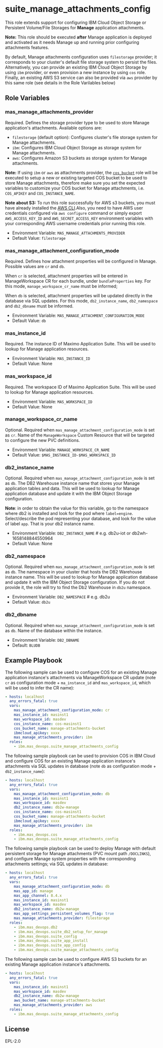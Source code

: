 suite_manage_attachments_config
===

This role extends support for configuring IBM Cloud Object Storage or Persistent Volume/File Storages for **Manage** application attachments.

**Note:** This role should be executed **after** Manage application is deployed and activated as it needs Manage up and running prior configuring attachments features.

By default, Manage attachments configuration uses `filestorage` provider; it corresponds to your cluster's default file storage system to persist the files. Alternatively, you can provide an existing IBM Cloud Object Storage by using `ibm` provider, or even provision a new instance by using `cos` role. Finally, an existing AWS S3 service can also be provided via `aws` provider by this same role (see details in the Role Varilables below)

Role Variables
--------------

### mas_manage_attachments_provider
Required. Defines the storage provider type to be used to store Manage application's attachments.
Available options are:

  - `filestorage` (default option): Configures cluster's file storage system for Manage attachments.
  - `ibm`: Configures IBM Cloud Object Storage as storage system for Manage attachments. 
  - `aws`: Configures Amazon S3 buckets as storage system for Manage attachments.
  
  **Note:** If using `ibm` or `aws` as attachments provider, the [`cos_bucket`](../roles/cos_bucket.md) role will be executed to setup a new or existing targeted COS bucket to be used to store Manage attachments, therefore make sure you set the expected variables to customize your COS bucket for Manage attachments, i.e. `COS_APIKEY` and `COS_INSTANCE_NAME`.

  **Note about S3:** To run this role successfully for AWS s3 buckets, you must have already installed the [AWS CLI](https://docs.aws.amazon.com/cli/latest/userguide/getting-started-install.html).Also, you need to have AWS user credentials configured via `aws configure` command or simply export `AWS_ACCESS_KEY_ID` and `AWS_SECRET_ACCESS_KEY` environment variables with your corresponding AWS username credentials prior running this role.

  - Environment Variable: `MAS_MANAGE_ATTACHMENTS_PROVIDER`
  - Default Value: `filestorage`

### mas_manage_attachment_configuration_mode
Required. Defines how attachment properties will be configured in Manage. Possible values are `cr` and `db`.

When `cr` is selected, attachment properties will be entered in ManageWorkspace CR for each bundle, under `bundleProperties` key. For this mode, `manage_workspace_cr_name` must be informed;

When `db` is selected, attachment properties will be updated directly in the database via SQL updates. For this mode, `db2_instance_name`, `db2_namespace` and `db2_dbname` must be informed.

- Environment Variable: `MAS_MANAGE_ATTACHMENT_CONFIGURATION_MODE`
- Default Value: `db`

### mas_instance_id
Required. The instance ID of Maximo Application Suite. This will be used to lookup for Manage application resources.

- Environment Variable: `MAS_INSTANCE_ID`
- Default Value: None

### mas_workspace_id
Required. The workspace ID of Maximo Application Suite. This will be used to lookup for Manage application resources.

- Environment Variable: `MAS_WORKSPACE_ID`
- Default Value: None

### manage_workspace_cr_name
Optional. Required when `mas_manage_attachment_configuration_mode` is set as `cr`. Name of the `ManageWorkspace` Custom Resource that will be targeted to configure the new PVC definitions.

- Environment Variable: `MANAGE_WORKSPACE_CR_NAME`
- Default Value: `$MAS_INSTANCE_ID-$MAS_WORKSPACE_ID`

### db2_instance_name
Optional. Required when `mas_manage_attachment_configuration_mode` is set as `db`. The DB2 Warehouse instance name that stores your Manage application tables and data. This will be used to lookup for Manage application database and update it with the IBM Object Storage configuration.

  **Note**: in order to obtain the value for this variable, go to the namespace where db2 is installed and look for the pod where `label=engine`. Select/describe the pod representing your database, and look for the value of label `app`. That is your db2 instance name.

- Environment Variable: `DB2_INSTANCE_NAME` # e.g. db2u-iot or db2wh-1658148844550964
- Default Value: None

### db2_namespace
Optional. Required when `mas_manage_attachment_configuration_mode` is set as `db`. The namespace in your cluster that hosts the DB2 Warehouse instance name. This will be used to lookup for Manage application database and update it with the IBM Object Storage configuration. If you do not provide it, the role will try to find the Db2 Warehouse in `db2u` namespace.

- Environment Variable: `DB2_NAMESPACE` # e.g. db2u
- Default Value: `db2u`

### db2_dbname
Optional. Required when `mas_manage_attachment_configuration_mode` is set as `db`. Name of the database within the instance.

- Environment Variable: `DB2_DBNAME`
- Default: `BLUDB`

Example Playbook
----------------
The following sample can be used to configure COS for an existing Manage application instance's attachments via ManageWorkspace CR update (note `cr` as configuration mode + `ma_instance_id` and `mas_workspace_id`, which will be used to infer the CR name):

```yaml
- hosts: localhost
  any_errors_fatal: true
  vars:
    mas_manage_attachment_configuration_mode: cr
    mas_instance_id: masinst1
    mas_workspace_id: masdev
    cos_instance_name: cos-masinst1
    cos_bucket_name: manage-attachments-bucket
    ibmcloud_apikey: xxxx
    mas_manage_attachments_provider: ibm
  roles:
    - ibm.mas_devops.suite_manage_attachments_config
```

The following sample playbook can be used to provision COS in IBM Cloud and configure COS for an existing Manage application instance's attachments via SQL updates in database (note `db` as configuration mode + `db2_instance_name`):

```yaml
- hosts: localhost
  any_errors_fatal: true
  vars:
    mas_manage_attachment_configuration_mode: db
    mas_instance_id: masinst1
    mas_workspace_id: masdev
    db2_instance_name: db2w-manage
    cos_instance_name: cos-masinst1
    cos_bucket_name: manage-attachments-bucket
    ibmcloud_apikey: xxxx
    mas_manage_attachments_provider: ibm
  roles:
    - ibm.mas_devops.cos
    - ibm.mas_devops.suite_manage_attachments_config
```

The following sample playbook can be used to deploy Manage with default persistent storage for Manage attachments (PVC mount path `/DOCLINKS`), and configure Manage system properties with the corresponding attachments settings; via SQL updates in database:

```yaml
- hosts: localhost
  any_errors_fatal: true
  vars:
    mas_manage_attachment_configuration_mode: db
    mas_app_id: manage
    mas_app_channel: 8.4.x
    mas_instance_id: masinst1
    mas_workspace_id: masdev
    db2_instance_name: db2w-manage
    mas_app_settings_persistent_volumes_flag: true
    mas_manage_attachments_provider: filestorage
  roles:
    - ibm.mas_devops.db2
    - ibm.mas_devops.suite_db2_setup_for_manage
    - ibm.mas_devops.suite_config
    - ibm.mas_devops.suite_app_install
    - ibm.mas_devops.suite_app_config
    - ibm.mas_devops.suite_manage_attachments_config
```

The following sample can be used to configure AWS S3 buckets for an existing Manage application instance's attachments.

```yaml
- hosts: localhost
  any_errors_fatal: true
  vars:
    mas_instance_id: masinst1
    mas_workspace_id: masdev
    db2_instance_name: db2w-manage
    aws_bucket_name: manage-attachments-bucket
    mas_manage_attachments_provider: aws
  roles:
    - ibm.mas_devops.suite_manage_attachments_config
```

License
-------

EPL-2.0
